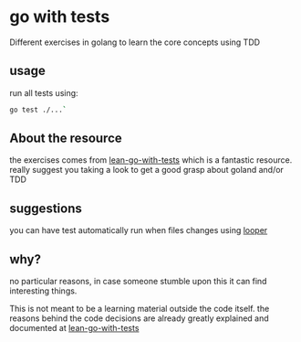 # go with tests

Different exercises in golang to learn the core concepts using TDD

## usage

run all tests using:

```sh
go test ./...`
```

## About the resource

the exercises comes from [lean-go-with-tests](https://quii.gitbook.io/learn-go-with-tests) which is a fantastic resource. really suggest you taking a look to get a good grasp about goland and/or TDD

## suggestions

you can have test automatically run when files changes using [looper](https://github.com/nathany/looper)

## why?

no particular reasons, in case someone stumble upon this it can find interesting things.

This is not meant to be a learning material outside the code itself. the reasons behind the code decisions are already greatly explained and documented at [lean-go-with-tests](https://quii.gitbook.io/learn-go-with-tests)
